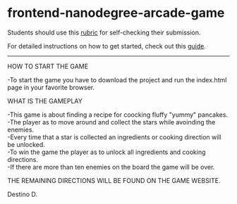 frontend-nanodegree-arcade-game
===============================

Students should use this [rubric](https://www.udacity.com/course/viewer/#!/c-nd001/l-2696458597/m-2687128535) for self-checking their submission.

For detailed instructions on how to get started, check out this [guide](https://docs.google.com/document/d/1v01aScPjSWCCWQLIpFqvg3-vXLH2e8_SZQKC8jNO0Dc/pub?embedded=true).

********************************************************************************************************************************
HOW TO START THE GAME

-To start the game you have to download the project and run the index.html
page in your favorite browser.

WHAT IS THE GAMEPLAY

-This game is about finding a recipe for coocking fluffy "yummy" pancakes.<br />
-The player as to move around and collect the stars while avoinding the enemies.<br />
-Every time that a star is collected an ingredients or cooking direction will be unlocked.<br />
-To win the game the player as to unlock all ingredients and cooking directions.<br />
-If there are more than ten enemies on the board the game will be over.

THE REMAINING DIRECTIONS WILL BE FOUND ON THE GAME WEBSITE.

Destino D.
